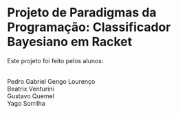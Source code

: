 # Projeto de Paradigmas da Programação: Classificador Bayesiano em Racket

Este projeto foi feito pelos alunos:<br><br> 

Pedro Gabriel Gengo Lourenço<br>
Beatrix Venturini<br>
Gustavo Quemel<br>
Yago Sorrilha<br>
